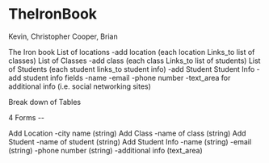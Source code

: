 TheIronBook 
===========

Kevin, Christopher Cooper, Brian


The Iron book
        List of locations
          -add location
             (each location Links_to list of classes)
                List of Classes
                  -add class
                    (each class Links_to list of students)
                      List of Students (each student links_to student info)
                       -add Student
                          Student Info
                            -add student info
                              fields
                                -name
                                -email
                                -phone number
                                -text_area for additional info (i.e. social networking sites)


Break down of Tables

4 Forms --

Add Location
 -city name (string)
Add Class
  -name of class (string)
Add Student
  -name of student (string)
Add Student Info 
  -name (string)
  -email (string)
  -phone number (string)
  -additional info (text_area)
